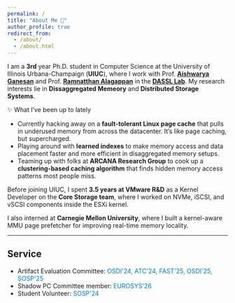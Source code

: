 ```yaml
---
permalink: /
title: "About Me 👋"
author_profile: true
redirect_from: 
  - /about/
  - /about.html
---
```


I am a **3rd** year Ph.D. student in Computer Science at the University of Illinois Urbana-Champaign (**UIUC**), where I work with Prof. [**Aishwarya Ganesan**](https://aishwaryaganesan.github.io/) and Prof. [**Ramnatthan Alagappan**](https://ramalagappan.github.io/) in the [**DASSL Lab**](https://dassl-uiuc.github.io/). My research interests lie in **Dissaggregated Memeory** and **Distributed Storage Systems**.

✨ What I’ve been up to lately

<!-- - Built **UniCache**, a smart caching layer that cuts down redundancy in replicated storage using something called **Replication-Aware Caching (RAC)** — because nobody likes duplicate data everywhere. -->
<!-- - Helped design a system to provide **cache-coherent access** to coarse-grained objects on a rack-scale CXL pod (shared) with limited hardware coherence. — basically making memory sharing across the rack less of a headache. -->
- Currently hacking away on a **fault-tolerant Linux page cache** that pulls in underused memory from across the datacenter. It’s like page caching, but supercharged.
- Playing around with **learned indexes** to make memory access and data placement faster and more efficient in disaggregated memory setups.
- Teaming up with folks at **ARCANA Research Group** to cook up a **clustering-based caching algorithm** that finds hidden memory access patterns most people miss.


Before joining UIUC, I spent **3.5 years at VMware R&D** as a Kernel Developer on the **Core Storage team**, where I worked on NVMe, iSCSI, and vSCSI components inside the ESXi kernel.

I also interned at **Carnegie Mellon University**, where I built a kernel-aware MMU page prefetcher for improving real-time memory locality.


---

## Service

- Artifact Evaluation Committee: <span style="color:#007acc">OSDI'24, ATC'24, FAST'25, OSDI'25, SOSP'25</span>
- Shadow PC Committee member: <span style="color:#007acc">EUROSYS'26</span>
- Student Volunteer: <span style="color:#007acc">SOSP'24</span>
